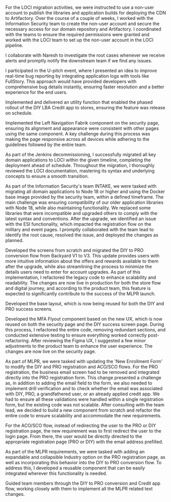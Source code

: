 For the LOCI migration activities, we were instructed to use a non-user account to publish the libraries and application builds for deploying the CDN to Artifactory. 
Over the course of a couple of weeks, I worked with the Information Security team to create the non-user account and 
secure the necessary access for our domain repository and Artifactory. I coordinated with the teams to ensure the 
required permissions were granted and worked with the LOCI team to set up the non-user account in the LOCI pipeline.


I collaborate with Naresh to investigate the root cases whenever we receive alerts and promptly notify the downstream
team if we find any issues.

I participated in the U-pitch event, where I presented an idea to improve real-time bug reporting by integrating application logs 
with tools like FullStory. This approach would have provided developers with comprehensive bug details instantly, ensuring faster 
resolution and a better experience for the end users.

Implemented and delivered an utility function that enabled the phased rollout of the DIY LBA Credit app to stores, ensuring
the feature was release on schedule.

Implemented the Left Navigation Fabrik component on the security page, ensuring its alignment and appearance 
were consistent with other pages using the same component. A key challenge during this process was making the page 
responsive across all devices while adhering to the guidelines followed by the entire team.

As part of the Jenkins decommissioning, I successfully migrated all key domain applications to LOCI within the given timeline, 
completing the deployment ahead of schedule. Throughout the migration, 
I thoroughly reviewed the LOCI documentation, mastering its syntax and underlying concepts to ensure a smooth transition.

As part of the Information Security's team INTAKE, we were tasked with migrating all domain applications to Node 18 or higher and using the Docker base image provided by the security team, within a defined timeframe. The main challenge was ensuring compatibility of our older application libraries with Node 18, while also maintaining functionality. We replaced some libraries that were incompatible and upgraded others to comply with the latest syntax and conventions. After the upgrade, we identified an issue with the ESI functionality, which impacted the registration flow on the military and event pages. I promptly collaborated with the team lead to identify the root cause, resolved the issue, and deployed the changes as planned.


Developed the screens from scratch and migrated the DIY to PRO conversion flow from Backyard V1 to V3. This update provides users with more intuitive information about the offers and rewards available to them after the upgrade, while also streamlining the process to minimize the details users need to enter for account upgrades.
As part of this implementation, I refactored the legacy code to enhance scalability and readability.
The changes are now live in production for both the store flow and digital journey, and according to the product team, this feature is expected to significantly contribute to the success of the MLPR launch.

Developed the base layout, which is now being reused for both the DIY and PRO success screens.


Developed the MFA Flyout component based on the new UX, which is now reused on both the security page and the DIY success screen page. During this process, I refactored the entire code, removing redundant sections, and conducted extensive testing to ensure everything worked correctly post-refactoring. After reviewing the Figma UX, I suggested a few minor adjustments to the product team to enhance the user experience.
The changes are now live on the security page.


As part of MLPR, we were tasked with updating the 'New Enrollment Form' to modify the DIY and PRO registration and ACO/SCO flows.
For the PRO registration, the business email screen had to be removed and integrated directly into the PRO registration form. This change presented a challenge as, in addition to adding the email field to the form, we also needed to implement drill verification and to check whether the email was associated with DIY, PRO, a grandfathered user, or an already applied credit app. We had to ensure all these validations were handled within a single registration form, but the existing code was not scalable. After consulting with the team lead, we decided to build a new component from scratch and refactor the entire code to ensure scalability and accommodate the new requirements.

For the ACO/SCO flow, instead of redirecting the user to the PRO or DIY registration page, the new requirement was to first redirect the user to the login page. From there, the user would be directly directed to the appropriate registration page (PRO or DIY) with the email address prefilled.

As part of the MLPR requirements, we were tasked with adding an expandable and collapsible Industry option on the PRO registration page, as well as incorporating this behavior into the DIY to PRO conversion flow. To address this, I developed a reusable component that can be easily integrated wherever this functionality is needed.

Guided team members through the DIY to PRO conversion and Credit app flow, working closely with them to implement all the MLPR related text changes.











